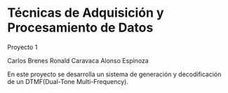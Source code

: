 # Técnicas de Adquisición y Procesamiento de Datos

Proyecto 1

Carlos Brenes
Ronald Caravaca
Alonso Espinoza

En este proyecto se desarrolla un sistema de generación y decodificación de un DTMF(Dual-Tone Multi-Frequency).
